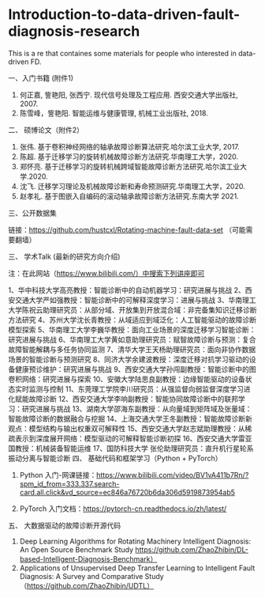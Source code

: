 # Introduction-to-data-driven-fault-diagnosis-research

This is a re that containes some materials for people who interested in data-driven FD.

一、入门书籍 (附件1)

1.	何正嘉, 訾艳阳, 张西宁. 现代信号处理及工程应用. 西安交通大学出版社, 2007.
2.	陈雪峰，訾艳阳. 智能运维与健康管理, 机械工业出版社, 2018.

二、	硕博论文（附件2）

1. 张伟. 基于卷积神经网络的轴承故障诊断算法研究.哈尔滨工业大学, 2017.
2. 陈超. 基于迁移学习的旋转机械故障诊断方法研究.华南理工大学，2020.
3. 郑怀亮. 基于迁移学习的旋转机械跨域智能故障诊断方法研究.哈尔滨工业大学.2020.
4. 沈飞. 迁移学习理论及机械故障诊断和寿命预测研究.华南理工大学，2020.
5. 赵孝礼. 基于图嵌入自编码的滚动轴承故障诊断方法研究.东南大学 2021.

三、公开数据集

链接：https://github.com/hustcxl/Rotating-machine-fault-data-set （可能需要翻墙）


三、	学术Talk (最新的研究方向介绍)

注：在此网站（https://www.bilibili.com/）中搜索下列讲座即可

1、华中科技大学高亮教授：智能诊断中的自动机器学习：研究进展与挑战
2、西安交通大学严如强教授：智能诊断中的可解释深度学习：进展与挑战
3、华南理工大学陈祝云助理研究员：从部分域、开放集到开放混合域：非完备集知识迁移诊断方法研究
4、苏州大学沈长青教授：从域适应到域泛化：人工智能驱动的故障诊断模型探索
5、华南理工大学李巍华教授：面向工业场景的深度迁移学习智能诊断：研究进展与挑战
6、华南理工大学黄如意助理研究员：赋智故障诊断与预测：复合故障智能解耦与多任务协同监测
7、清华大学王天杨助理研究员：面向非协作数据场景的智能诊断与预测研究
8、同济大学余建波教授：深度迁移对抗学习驱动的设备健康预诊维护：研究进展与挑战
9、西安交通大学孙闯副教授：智能诊断中的图卷积网络：研究进展与探索
10、安徽大学陆思良副教授：边缘智能驱动的设备状态实时监测与控制
11、东莞理工学院李川研究员：从强监督向弱监督深度学习进化赋能故障诊断
12、西安交通大学李响副教授：智能协同故障诊断中的联邦学习：研究进展与挑战
13、湖南大学邵海东副教授：从向量域到矩阵域及张量域：智能故障诊断的数据融合与挖掘
14、上海交通大学王冬副教授：智能故障诊断新观点：模型结构与输出权重双可解释性
15、西安交通大学赵志斌助理教授：从稀疏表示到深度展开网络：模型驱动的可解释智能诊断初探
16、西安交通大学雷亚国教授：机械装备智能运维
17、国防科技大学 张伦助理研究员：直升机行星轮系振动分离与智能诊断
四、	基础代码和框架学习（Python + PyTorch）

1.	Python 入门-网课链接：https://www.bilibili.com/video/BV1vA411b7Rn/?spm_id_from=333.337.search-card.all.click&vd_source=ec846a76720b6da306d5919873954ab5

2.	PyTorch 入门文档：https://pytorch-cn.readthedocs.io/zh/latest/

五、	大数据驱动的故障诊断开源代码

1.	Deep Learning Algorithms for Rotating Machinery Intelligent Diagnosis: An Open Source Benchmark Study https://github.com/ZhaoZhibin/DL-based-Intelligent-Diagnosis-Benchmark）
2.	Applications of Unsupervised Deep Transfer Learning to Intelligent Fault Diagnosis: A Survey and Comparative Study （https://github.com/ZhaoZhibin/UDTL）

